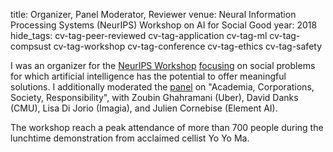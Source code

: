 title: Organizer, Panel Moderator, Reviewer
venue: Neural Information Processing Systems (NeurIPS) Workshop on AI for Social Good
year: 2018
hide_tags: cv-tag-peer-reviewed cv-tag-application cv-tag-ml cv-tag-compsust cv-tag-workshop cv-tag-conference cv-tag-ethics cv-tag-safety

I was an organizer for the [NeurIPS Workshop](https://nips.cc/Conferences/2018/Schedule?showEvent=10904) [focusing](https://aiforsocialgood.github.io/2018/index.htm) on social problems for which artificial intelligence has the potential to offer meaningful solutions. I additionally moderated the [panel](https://aiforsocialgood.github.io/2018/schedule.htm) on "Academia, Corporations, Society, Responsibility", with Zoubin Ghahramani (Uber), David Danks (CMU), Lisa Di Jorio (Imagia), and Julien Cornebise (Element AI).

The workshop reach a peak attendance of more than 700 people during the lunchtime demonstration from acclaimed cellist Yo Yo Ma.
